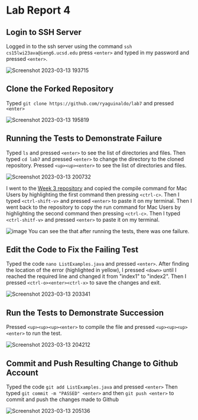 # Lab Report 4

## Login to SSH Server
Logged in to the ssh server using the command `ssh cs15lwi23ava@ieng6.ucsd.edu` press `<enter>` and typed in my password and pressed `<enter>`.

![Screenshot 2023-03-13 193715](https://user-images.githubusercontent.com/122580027/224878672-e0bc9121-3a35-42d2-be8e-4be145f8e1eb.png)

## Clone the Forked Repository
Typed `git clone https://github.com/ryaguinaldo/lab7` and pressed `<enter>`

![Screenshot 2023-03-13 195819](https://user-images.githubusercontent.com/122580027/224881717-f9659457-6db2-4dc8-bf4f-126c11b0936c.png)

## Running the Tests to Demonstrate Failure
Typed `ls` and pressed `<enter>` to see the list of directories and files.
Then typed `cd lab7` and pressed `<enter>` to change the directory to the cloned repository.
Pressed `<up><up><enter>` to see the list of directories and files.

![Screenshot 2023-03-13 200732](https://user-images.githubusercontent.com/122580027/224882892-9e099e9d-7fbf-4295-ab87-eb3c05d3a36f.png)

I went to the [Week 3 repository](https://ucsd-cse15l-w23.github.io/week/week3/) and copied the compile command for Mac Users by highlighting the first command then pressing `<ctrl-c>`.
Then I typed `<ctrl-shift-v>` and pressed `<enter>` to paste it on my terminal.
Then I went back to the repository to copy the run command for Mac Users by highlighting the second command then pressing `<ctrl-c>`.
Then I typed `<ctrl-shitf-v>` and pressed `<enter>` to paste it on my terminal.

![image](https://user-images.githubusercontent.com/122580027/224884227-89479fdd-ed22-4978-8691-4ca95f4f9272.png)
You can see the that after running the tests, there was one failure.

## Edit the Code to Fix the Failing Test
Typed the code `nano ListExamples.java` and pressed `<enter>`.
After finding the location of the error (highlighted in yellow), I pressed `<down>` until I reached the required line and changed it from "index1" to "index2".
Then I pressed `<ctrl-o><enter><ctrl-x>` to save the changes and exit.

![Screenshot 2023-03-13 203341](https://user-images.githubusercontent.com/122580027/224886740-4a46d505-79f8-4712-994e-43c1608a176d.png)

## Run the Tests to Demonstrate Succession
Pressed `<up><up><up><enter>` to compile the file and pressed `<up><up><up><enter>` to run the test.

![Screenshot 2023-03-13 204212](https://user-images.githubusercontent.com/122580027/224887652-e8f05ac5-ed29-418e-9a96-8124ce6a8d34.png)

## Commit and Push Resulting Change to Github Account
Typed the code `git add ListExamples.java` and pressed `<enter>`
Then typed `git commit -m "PASSED" <enter>` and then `git push <enter>` to commit and push the changes made to Github

![Screenshot 2023-03-13 205136](https://user-images.githubusercontent.com/122580027/224889094-33bacdbf-c9a7-4672-bbf2-6add9b025462.png)
